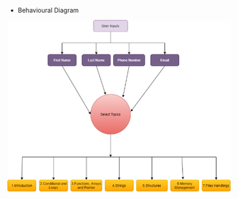 

* Behavioural Diagram

![Behavioural](https://github.com/Arsha28/STEPin-CLanguageEbook/blob/main/2_Architecture/Projectflowchart.png)